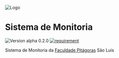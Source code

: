 ![Logo](http://rodrigoalves.me/monitoria/assets/imgs/logo1.png)
# Sistema de Monitoria

![Version alpha 0.2.0](https://img.shields.io/badge/version-alpha_0.2.0-blue.svg)
[![requirement](https://img.shields.io/badge/Base-Codeigniter-orange.svg)](https://github.com/bcit-ci/CodeIgniter)

Sistema de Monitoria da [Faculdade Pitágoras](https://pitagoras.vestibularja.com.br/) São Luis
